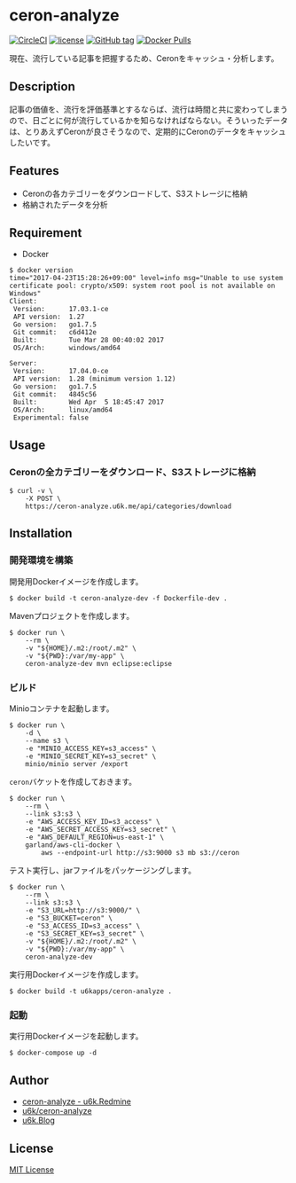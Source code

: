 # ceron-analyze

[![CircleCI](https://img.shields.io/circleci/project/github/u6k/ceron-analyze.svg)](https://circleci.com/gh/u6k/ceron-analyze)
[![license](https://img.shields.io/github/license/u6k/ceron-analyze.svg)](https://github.com/u6k/ceron-analyze/blob/master/LICENSE)
[![GitHub tag](https://img.shields.io/github/tag/u6k/ceron-analyze.svg)](https://github.com/u6k/ceron-analyze/releases)
[![Docker Pulls](https://img.shields.io/docker/pulls/u6kapps/ceron-analyze.svg)](https://hub.docker.com/r/u6kapps/ceron-analyze/)

現在、流行している記事を把握するため、Ceronをキャッシュ・分析します。

## Description

記事の価値を、流行を評価基準とするならば、流行は時間と共に変わってしまうので、日ごとに何が流行しているかを知らなければならない。そういったデータは、とりあえずCeronが良さそうなので、定期的にCeronのデータをキャッシュしたいです。

## Features

- Ceronの各カテゴリーをダウンロードして、S3ストレージに格納
- 格納されたデータを分析

## Requirement

- Docker

```
$ docker version
time="2017-04-23T15:28:26+09:00" level=info msg="Unable to use system certificate pool: crypto/x509: system root pool is not available on Windows"
Client:
 Version:      17.03.1-ce
 API version:  1.27
 Go version:   go1.7.5
 Git commit:   c6d412e
 Built:        Tue Mar 28 00:40:02 2017
 OS/Arch:      windows/amd64

Server:
 Version:      17.04.0-ce
 API version:  1.28 (minimum version 1.12)
 Go version:   go1.7.5
 Git commit:   4845c56
 Built:        Wed Apr  5 18:45:47 2017
 OS/Arch:      linux/amd64
 Experimental: false
```

## Usage

### Ceronの全カテゴリーをダウンロード、S3ストレージに格納

```
$ curl -v \
    -X POST \
    https://ceron-analyze.u6k.me/api/categories/download
```

## Installation

### 開発環境を構築

開発用Dockerイメージを作成します。

```
$ docker build -t ceron-analyze-dev -f Dockerfile-dev .
```

Mavenプロジェクトを作成します。

```
$ docker run \
    --rm \
    -v "${HOME}/.m2:/root/.m2" \
    -v "${PWD}:/var/my-app" \
    ceron-analyze-dev mvn eclipse:eclipse
```

### ビルド

Minioコンテナを起動します。

```
$ docker run \
    -d \
    --name s3 \
    -e "MINIO_ACCESS_KEY=s3_access" \
    -e "MINIO_SECRET_KEY=s3_secret" \
    minio/minio server /export
```

`ceron`バケットを作成しておきます。

```
$ docker run \
    --rm \
    --link s3:s3 \
    -e "AWS_ACCESS_KEY_ID=s3_access" \
    -e "AWS_SECRET_ACCESS_KEY=s3_secret" \
    -e "AWS_DEFAULT_REGION=us-east-1" \
    garland/aws-cli-docker \
        aws --endpoint-url http://s3:9000 s3 mb s3://ceron
```

テスト実行し、jarファイルをパッケージングします。

```
$ docker run \
    --rm \
    --link s3:s3 \
    -e "S3_URL=http://s3:9000/" \
    -e "S3_BUCKET=ceron" \
    -e "S3_ACCESS_ID=s3_access" \
    -e "S3_SECRET_KEY=s3_secret" \
    -v "${HOME}/.m2:/root/.m2" \
    -v "${PWD}:/var/my-app" \
    ceron-analyze-dev
```

実行用Dockerイメージを作成します。

```
$ docker build -t u6kapps/ceron-analyze .
```

### 起動

実行用Dockerイメージを起動します。

```
$ docker-compose up -d
```

## Author

- [ceron-analyze - u6k.Redmine](https://redmine.u6k.me/projects/ceron-analyze)
- [u6k/ceron-analyze](https://github.com/u6k/ceron-analyze)
- [u6k.Blog](https://blog.u6k.me/)

## License

[MIT License](https://github.com/u6k/ceron-analyze/blob/master/LICENSE)

